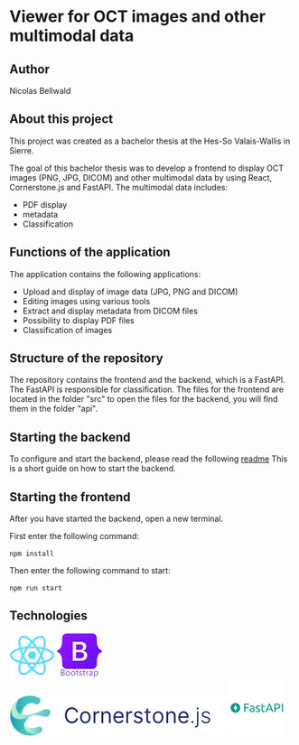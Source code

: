 # Viewer for OCT images and other multimodal data

## Author
Nicolas Bellwald

## About this project

This project was created as a bachelor thesis at the Hes-So Valais-Wallis in Sierre. 

The goal of this bachelor thesis was to develop a frontend to display OCT images (PNG, JPG, DICOM) and other multimodal data by using React, Cornerstone.js and FastAPI. The multimodal data includes:
- PDF display
- metadata
- Classification

## Functions of the application
The application contains the following applications:
- Upload and display of image data (JPG, PNG and DICOM)
- Editing images using various tools
- Extract and display metadata from DICOM files
- Possibility to display PDF files
- Classification of images

## Structure of the repository
The repository contains the frontend and the backend, which is a FastAPI. The FastAPI is responsible for classification.
The files for the frontend are located in the folder "src" to open the files for the backend, you will find them in the folder "api".

## Starting the backend
To configure and start the backend, please read the following [readme](api/README.md) This is a short guide on how to start the backend.

## Starting the frontend
After you have started the backend, open a new terminal.

First enter the following command:
````
npm install
````

Then enter the following command to start:
````
npm run start
````

## Technologies

<img src="public/logos/react-original.svg" alt="React" width="80" height="80">
<img src="public/logos/bootstrap-original.svg" alt="Bootstrap" width="80" height="80">
<img src="public/logos/cornerstone-light.png" alt="Cornerstone.js">
<img src="public/logos/fastapi-original-wordmark.svg" alt="FastAPI" width="100" height="100">


